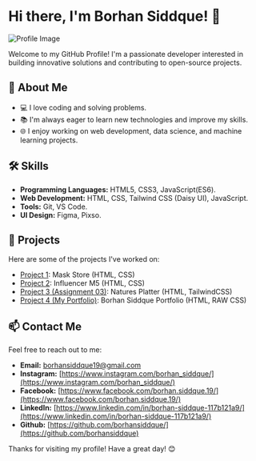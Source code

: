 # Hi there, I'm Borhan Siddque! 👋

![Profile Image](https://avatars.githubusercontent.com/u/78412683)

Welcome to my GitHub Profile! I'm a passionate developer interested in building innovative solutions and contributing to open-source projects.

## 🚀 About Me

- 💻 I love coding and solving problems.
- 📚 I'm always eager to learn new technologies and improve my skills.
- 🌐 I enjoy working on web development, data science, and machine learning projects.

## 🛠️ Skills

- **Programming Languages:** HTML5, CSS3, JavaScript(ES6).
- **Web Development:** HTML, CSS, Tailwind CSS (Daisy UI), JavaScript.
- **Tools:** Git, VS Code.
- **UI Design:** Figma, Pixso.

## 📂 Projects

Here are some of the projects I've worked on:
- [Project 1](https://borhansiddque.github.io/mask-store/): Mask Store (HTML, CSS)
- [Project 2](https://borhansiddque.github.io/InfluencerM5/): Influencer M5 (HTML, CSS)
- [Project 3 (Assignment 03)](https://borhansiddque.github.io/assignment-3-natures-platter/): Natures Platter (HTML, TailwindCSS)
- [Project 4 (My Portfolio)](https://borhansiddque.github.io/portfolio-website-illustration/): Borhan Siddque Portfolio (HTML, RAW CSS)


## 📫 Contact Me

Feel free to reach out to me:

- **Email:** borhansiddque19@gmail.com
- **Instagram:** [https://www.instagram.com/borhan_siddque/](https://www.instagram.com/borhan_siddque/)
- **Facebook:** [https://www.facebook.com/borhan.siddque.19/](https://www.facebook.com/borhan.siddque.19/)
- **LinkedIn:** [https://www.linkedin.com/in/borhan-siddque-117b121a9/](https://www.linkedin.com/in/borhan-siddque-117b121a9/)
- **Github:** [https://github.com/borhansiddque/](https://github.com/borhansiddque)

Thanks for visiting my profile! Have a great day! 😊
